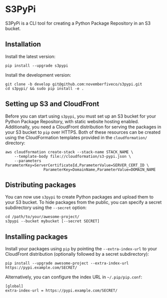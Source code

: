 S3PyPi
======

S3PyPi is a CLI tool for creating a Python Package Repository in an S3 bucket.


Installation
------------

Install the latest version:

```
pip install --upgrade s3pypi
```

Install the development version:

```
git clone -b develop git@github.com:novemberfiveco/s3pypi.git
cd s3pypi/ && sudo pip install -e .
```


Setting up S3 and CloudFront
----------------------------

Before you can start using ``s3pypi``, you must set up an S3 bucket for your Python Package Repository, with static website hosting enabled. Additionally, you need a CloudFront distribution for serving the packages in your S3 bucket to ``pip`` over HTTPS. Both of these resources can be created using the CloudFormation templates provided in the ``cloudformation/`` directory:

```
aws cloudformation create-stack --stack-name STACK_NAME \
    --template-body file://cloudformation/s3-pypi.json \
    --parameters ParameterKey=ServerCertificateId,ParameterValue=SERVER_CERT_ID \
                 ParameterKey=DomainName,ParameterValue=DOMAIN_NAME
```

Distributing packages
---------------------

You can now use ``s3pypi`` to create Python packages and upload them to your S3 bucket. To hide packages from the public, you can specify a secret subdirectory using the ``--secret`` option:

```
cd /path/to/your/awesome-project/
s3pypi --bucket mybucket [--secret SECRET]
```


Installing packages
-------------------

Install your packages using ``pip`` by pointing the ``--extra-index-url`` to your CloudFront distribution (optionally followed by a secret subdirectory):

```
pip install --upgrade awesome-project --extra-index-url https://pypi.example.com/SECRET/
```

Alternatively, you can configure the index URL in ``~/.pip/pip.conf``:

```
[global]
extra-index-url = https://pypi.example.com/SECRET/
```